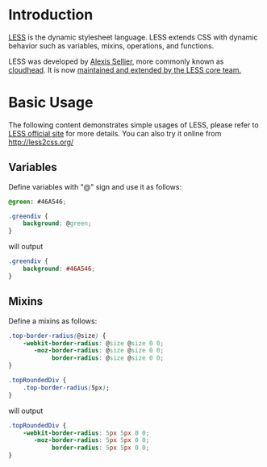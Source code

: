 # Introduction

[LESS](http://lesscss.org/) is the dynamic stylesheet language. LESS
extends CSS with dynamic behavior such as variables, mixins, operations,
and functions.

LESS was developed by [Alexis Sellier](http://cloudhead.io/), more
commonly known as [cloudhead](http://cloudhead.io/). It is now
[maintained and extended by the LESS core team.](http://lesscss.org/#about)

# Basic Usage

The following content demonstrates simple usages of LESS, please refer
to [LESS official site](http://lesscss.org) for more details. You can
also try it online from <http://less2css.org/>

## Variables

Define variables with "@" sign and use it as follows:

```css
@green: #46A546;

.greendiv {
    background: @green;
}
```

will output

```css
.greendiv {
    background: #46A546;
}
```

## Mixins

Define a mixins as follows:

```css
.top-border-radius(@size) {
    -webkit-border-radius: @size @size 0 0;
       -moz-border-radius: @size @size 0 0;
            border-radius: @size @size 0 0;
}

.topRoundedDiv {
    .top-border-radius(5px);
}
```

will output

```css
.topRoundedDiv {
    -webkit-border-radius: 5px 5px 0 0;
       -moz-border-radius: 5px 5px 0 0;
            border-radius: 5px 5px 0 0;
}
```


